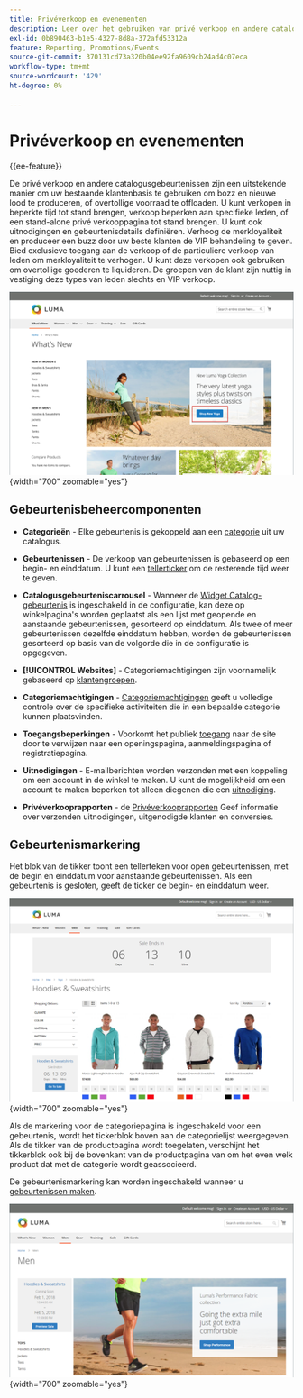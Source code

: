 ```yaml
---
title: Privéverkoop en evenementen
description: Leer over het gebruiken van privé verkoop en andere catalogusgebeurtenissen om verkoop aan uw bestaande klantenbasis te verhogen en bozz en nieuwe lood te produceren.
exl-id: 0b890463-b1e5-4327-8d8a-372afd53312a
feature: Reporting, Promotions/Events
source-git-commit: 370131cd73a320b04ee92fa9609cb24ad4c07eca
workflow-type: tm+mt
source-wordcount: '429'
ht-degree: 0%

---
```


# Privéverkoop en evenementen

{{ee-feature}}

De privé verkoop en andere catalogusgebeurtenissen zijn een uitstekende manier om uw bestaande klantenbasis te gebruiken om bozz en nieuwe lood te produceren, of overtollige voorraad te offloaden. U kunt verkopen in beperkte tijd tot stand brengen, verkoop beperken aan specifieke leden, of een stand-alone privé verkooppagina tot stand brengen. U kunt ook uitnodigingen en gebeurtenisdetails definiëren. Verhoog de merkloyaliteit en produceer een buzz door uw beste klanten de VIP behandeling te geven. Bied exclusieve toegang aan de verkoop of de particuliere verkoop van leden om merkloyaliteit te verhogen. U kunt deze verkopen ook gebruiken om overtollige goederen te liquideren. De groepen van de klant zijn nuttig in vestiging deze types van leden slechts en VIP verkoop.

![Voorbeeld van winkel - gebeurtenis op homepage](./assets/storefront-event-home-page.png){width="700" zoomable="yes"}

## Gebeurtenisbeheercomponenten

- **Categorieën** - Elke gebeurtenis is gekoppeld aan een [categorie](../catalog/category-create.md) uit uw catalogus.

- **Gebeurtenissen** - De verkoop van gebeurtenissen is gebaseerd op een begin- en einddatum. U kunt een [tellerticker](#event-ticker) om de resterende tijd weer te geven.

- **Catalogusgebeurteniscarrousel** - Wanneer de [Widget Catalog-gebeurtenis](../content-design/widget-event-carousel.md) is ingeschakeld in de configuratie, kan deze op winkelpagina&#39;s worden geplaatst als een lijst met geopende en aanstaande gebeurtenissen, gesorteerd op einddatum. Als twee of meer gebeurtenissen dezelfde einddatum hebben, worden de gebeurtenissen gesorteerd op basis van de volgorde die in de configuratie is opgegeven.

- **[!UICONTROL Websites]** - Categoriemachtigingen zijn voornamelijk gebaseerd op [klantengroepen](../customers/customer-groups.md).

- **Categoriemachtigingen** - [Categoriemachtigingen](../catalog/category-permissions.md) geeft u volledige controle over de specifieke activiteiten die in een bepaalde categorie kunnen plaatsvinden.

- **Toegangsbeperkingen** - Voorkomt het publiek [toegang](event-configure.md#restrict-access) naar de site door te verwijzen naar een openingspagina, aanmeldingspagina of registratiepagina.

- **Uitnodigingen** - E-mailberichten worden verzonden met een koppeling om een account in de winkel te maken. U kunt de mogelijkheid om een account te maken beperken tot alleen diegenen die een [uitnodiging](invitations.md).

- **Privéverkooprapporten** - de [Privéverkooprapporten](../getting-started/private-sales-reports.md) Geef informatie over verzonden uitnodigingen, uitgenodigde klanten en conversies.

## Gebeurtenismarkering

Het blok van de tikker toont een tellerteken voor open gebeurtenissen, met de begin en einddatum voor aanstaande gebeurtenissen. Als een gebeurtenis is gesloten, geeft de ticker de begin- en einddatum weer.

![Voorbeeld van storefront - gebeurteniscarrousel](./assets/storefront-event-ticker-carousel.png){width="700" zoomable="yes"}

Als de markering voor de categoriepagina is ingeschakeld voor een gebeurtenis, wordt het tickerblok boven aan de categorielijst weergegeven. Als de tikker van de productpagina wordt toegelaten, verschijnt het tikkerblok ook bij de bovenkant van de productpagina van om het even welk product dat met de categorie wordt geassocieerd.

De gebeurtenismarkering kan worden ingeschakeld wanneer u [gebeurtenissen maken](event-create.md).

![Voorbeeld van storefront - gebeurteniszijbalk](./assets/storefront-event-sidebar.png){width="700" zoomable="yes"}
